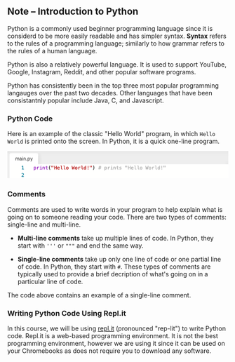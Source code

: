 ## Note – Introduction to Python

Python is a commonly used beginner programming language since it is considerd to be more easily readable and has simpler syntax. **Syntax** refers to the rules of a programming language; similarly to how grammar refers to the rules of a human language.

Python is also a relatively powerful language. It is used to support YouTube, Google, Instagram, Reddit, and other popular software programs.

Python has consistently been in the top three most popular programming langauges over the past two decades. Other languages that have been consistantnly popular include Java, C, and Javascript.


### Python Code

Here is an example of the classic "Hello World" program, in which `Hello World` is printed onto the screen. In Python, it is a quick one-line program.

![](../../Images/Hello_World_Python.png)

### Comments

Comments are used to write words in your program to help explain what is going on to someone reading your code. There are two types of comments: single-line and multi-line. 

* **Multi-line comments** take up multiple lines of code. In Python, they start with `'''` or `"""` and end the same way.

* **Single-line comments** take up only one line of code or one partial line of code. In Python, they start with `#`. These types of comments are typically used to provide a brief decription of what's going on in a particular line of code.

The code above contains an example of a single-line comment.

### Writing Python Code Using Repl.it

In this course, we will be using [repl.it](http://repl.it) (pronounced "rep-lit") to write Python code. Repl.it is a web-based programming environment. It is not the best programming environment, however we are using it since it can be used on your Chromebooks as does not require you to download any software.
